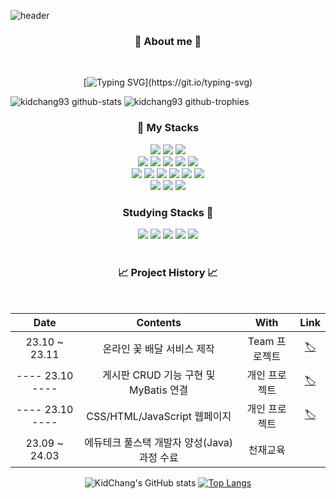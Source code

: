 ![header](https://capsule-render.vercel.app/api?type=waving&color=auto&height=200&section=header&text=Chang%20kyu%20&fontSize=60&animation=twinkling&text-color=black)

<h3 align="center"><b>👀 About me 👀</b></h3>

<div align="center">
  <br>

  [![Typing SVG](https://readme-typing-svg.demolab.com?font=Nanum+Gothic+Coding&size=20&pause=1000&color=000000&center=true&vcenter=true&width=1000&lines=“기술+스택을+빠르게+흡수하는+개발자+입니다.”;“함께+성장하는+것을+꾸준히+고민하는+개발자+입니다.”;)](https://git.io/typing-svg) 
  
</div>

![kidchang93 github-stats](https://stats.dooboo.io/api/github-stats-advanced?login=kidchang93)
![kidchang93 github-trophies](https://stats.dooboo.io/api/github-trophies?login=kidchang93)


<h3 align="center"><b>📖 My Stacks </b></h3>
<div align="center">
  <img src="https://img.shields.io/badge/java-%23ED8B00.svg?style=for-the-badge&logo=openjdk&logoColor=white">
  <img src="https://img.shields.io/badge/spring-6DB33F?style=for-the-badge&logo=spring&logoColor=white">
  <img src="https://img.shields.io/badge/springboot-6DB33F?style=for-the-badge&logo=springboot&logoColor=white">
  <br>
  <img src="https://img.shields.io/badge/mysql-4479A1?style=for-the-badge&logo=mysql&logoColor=white">
  <img src="https://img.shields.io/badge/mariaDB-003545?style=for-the-badge&logo=mariaDB&logoColor=white">
  <img src="https://img.shields.io/badge/mybatis-004088?style=for-the-badge&logo=mybatis&logoColor=white">
  <img src="https://img.shields.io/badge/amazonaws-232F3E?style=for-the-badge&logo=amazonaws&logoColor=white">
  <img src="https://img.shields.io/badge/apache tomcat-F8DC75?style=for-the-badge&logo=apachetomcat&logoColor=white">
  <br>
  <img src="https://img.shields.io/badge/html5-E34F26?style=for-the-badge&logo=html5&logoColor=white">
  <img src="https://img.shields.io/badge/css-1572B6?style=for-the-badge&logo=css3&logoColor=white">
  <img src="https://img.shields.io/badge/javascript-F7DF1E?style=for-the-badge&logo=javascript&logoColor=black">
  <img src="https://img.shields.io/badge/react-61DAFB?style=for-the-badge&logo=react&logoColor=black">
  <img src="https://img.shields.io/badge/vue.js-4FC08D?style=for-the-badge&logo=vue.js&logoColor=white">
  <img src="https://img.shields.io/badge/node.js-6DA55F?style=for-the-badge&logo=node.js&logoColor=white">
  <br>
  <img src="https://img.shields.io/badge/github-181717?style=for-the-badge&logo=github&logoColor=white">
  <img src="https://img.shields.io/badge/Notion-%23000000.svg?style=for-the-badge&logo=notion&logoColor=white">
  <img src="https://img.shields.io/badge/Slack-4A154B?style=for-the-badge&logo=slack&logoColor=white">
  <br>
</div>

<h3 align="center"><b> Studying Stacks 📖</b></h3>
<div align="center">

  <div>
  <img src="https://img.shields.io/badge/python-3670A0?style=for-the-badge&logo=python&logoColor=ffdd54">
  <img src="https://img.shields.io/badge/kotlin-%237F52FF.svg?style=for-the-badge&logo=kotlin&logoColor=white">
  <img src="https://img.shields.io/badge/Reddit-FF4500?style=for-the-badge&logo=reddit&logoColor=white">
  <img src="https://img.shields.io/badge/unity-%23000000.svg?style=for-the-badge&logo=unity&logoColor=white">
  <img src="https://img.shields.io/badge/unrealengine-%23313131.svg?style=for-the-badge&logo=unrealengine&logoColor=white">
 <br>
  <br>

</div>


<h3 align="center">📈 Project History 📈</h3>

<br>


| Date | Contents | With | Link |
|:---:|:---:|:---:|:---:|
| 23.10 ~ 23.11 | 온라인 꽃 배달 서비스 제작 | Team 프로젝트 | [🏷](https://github.com/kidchang93/team3_project/tree/develop) |
| ---- 23.10 ---- | 게시판 CRUD 기능 구현 및 MyBatis 연결 | 개인 프로젝트 | [🏷](https://github.com/kidchang93/ck_database/tree/main/Java_MyBatis) |
| ---- 23.10 ---- | CSS/HTML/JavaScript 웹페이지 | 개인 프로젝트 | [🏷](https://github.com/kidchang93/webProject) |
| 23.09 ~ 24.03 | 에듀테크 풀스택 개발자 양성(Java) 과정 수료 | 천재교육 |


![KidChang's GitHub stats](https://github-readme-stats.vercel.app/api?username=kidchang93&show_icons=true&theme=solarized-light) [![Top Langs](https://github-readme-stats.vercel.app/api/top-langs/?username=kidchang&layout=compact)](https://github.com/kidchang93/github-readme-stats)

